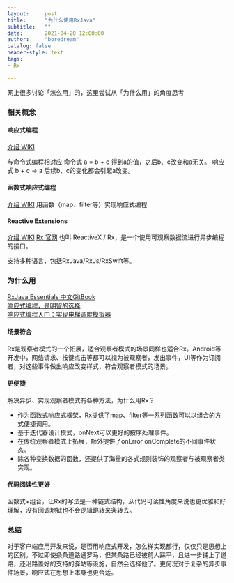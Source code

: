 ```yaml
---
layout:     post
title:      "为什么使用RxJava"
subtitle:   ""
date:       2021-04-20 12:00:00
author:     "boredream"
catalog: false
header-style: text
tags:
- Rx

---
```


网上很多讨论「怎么用」的，这里尝试从「为什么用」的角度思考

### 相关概念
#### 响应式编程
[介绍 WIKI](https://en.wikipedia.org/wiki/Reactive_programming)

与命令式编程相对应
命令式 a = b + c 得到a的值，之后b、c改变和a无关。
响应式 b + c -> a 后续b、c的变化都会引起a改变。


#### 函数式响应式编程
[介绍 WIKI](https://zh.wikipedia.org/wiki/%E5%87%BD%E6%95%B0%E5%BC%8F%E5%93%8D%E5%BA%94%E5%BC%8F%E7%BC%96%E7%A8%8B)
用函数（map、filter等）实现响应式编程

#### Reactive Extensions
[介绍 WIKI](https://en.wikipedia.org/wiki/ReactiveX)
[Rx 官网](http://reactivex.io/)
也叫 ReactiveX / Rx，是一个使用可观察数据流进行异步编程的接口。  
  
支持多种语言，包括RxJava/RxJs/RxSwift等。

### 为什么用
[RxJava Essentials 中文GitBook](https://rxjava.yuxingxin.com/why_observables)  
[响应式编程，是明智的选择](https://juejin.cn/post/6844903542067560461)  
[响应式编程入门：实现电梯调度模拟器](https://juejin.cn/post/6844903493006786568)  
    
#### 场景符合
Rx是观察者模式的一个拓展，适合观察者模式的场景同样也适合Rx。Android等开发中，网络请求、按键点击等都可以视为被观察者，发出事件，UI等作为订阅者，对这些事件做出响应改变样式，符合观察者模式的场景。   
    
#### 更便捷
解决异步、实现观察者模式有各种方法，为什么用Rx？  
* 作为函数式响应式框架，Rx提供了map、filter等一系列函数可以以组合的方式便捷调用。
* 基于迭代器设计模式，onNext可以更好的按序处理事件。
* 在传统观察者模式上拓展，额外提供了onError onComplete的不同事件状态。
* 除各种变换数据的函数，还提供了海量的各式规则装饰的观察者与被观察者类实现。
  
#### 代码阅读性更好
函数式+组合，让Rx的写法是一种链式结构，从代码可读性角度来说也更优雅和好理解，没有回调地狱也不会逻辑跳转来条转去。
  

### 总结
对于客户端应用开发来说，是否用响应式开发，怎么样实现都行，仅仅只是思想上的区别。不过即使条条道路通罗马，但某条路已经被前人踩平，且进一步铺上了道路，还沿路盖好的支持的驿站等设施，自然会选择他了。更何况对于复杂的异步事件场景，响应式在思想上本身也更合适。


